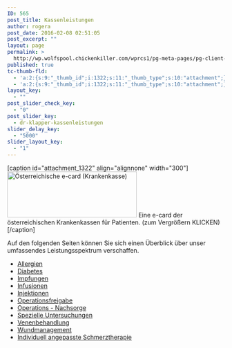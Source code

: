 ```yaml
---
ID: 565
post_title: Kassenleistungen
author: rogera
post_date: 2016-02-08 02:51:05
post_excerpt: ""
layout: page
permalink: >
  http://wp.wolfspool.chickenkiller.com/wprcs1/pg-meta-pages/pg-client-pages-rmz/kassenleistungen/
published: true
tc-thumb-fld:
  - 'a:2:{s:9:"_thumb_id";i:1322;s:11:"_thumb_type";s:10:"attachment";}'
  - 'a:2:{s:9:"_thumb_id";i:1322;s:11:"_thumb_type";s:10:"attachment";}'
layout_key:
  - ""
post_slider_check_key:
  - "0"
post_slider_key:
  - dr-klapper-kassenleistungen
slider_delay_key:
  - "5000"
slider_layout_key:
  - "1"
---
```

[caption id="attachment_1322" align="alignnone" width="300"]<a href="http://rmz-meidling.net/wp-content/uploads/2016/02/Ecard-Musterfoto.463.jpg"><img class="wp-image-1322 size-medium" src="http://rmz-meidling.net/wp-content/uploads/2016/02/Ecard-Musterfoto.463-300x106.jpg" alt="Österreichische e-card (Krankenkasse)" width="300" height="106" /></a> Eine e-card der österreichischen Krankenkassen für Patienten. (zum Vergrößern KLICKEN)[/caption]

Auf den folgenden Seiten können Sie sich einen Überblick über unser umfassendes Leistungsspektrum verschaffen.

<ul>
    <li><a href="./kassenleistungen/allergien-feststellung-und-behandlung/">Allergien</a></li>
    <li><a href="./kassenleistungen/diabetes-mellitus-iii/">Diabetes</a></li>
    <li><a href="./kassenleistungen/impfungen/">Impfungen</a></li>
    <li><a href="http://wp.wolfspool.chickenkiller.com/wpasecms/kassenleistungen/infusionen/">Infusionen</a></li>
    <li><a href="./kassenleistungen/injektionen/">Injektionen</a></li>
    <li><a href="./kassenleistungen/operationsfreigabe/">Operationsfreigabe</a></li>
    <li><a href="./kassenleistungen/operations-nachsorge/">Operations - Nachsorge</a></li>
    <li><a href="./kassenleistungen/spezielle-untersuchungen/">Spezielle Untersuchungen</a></li>
    <li><a href="./kassenleistungen/venenbehandlung/">Venenbehandlung</a></li>
    <li><a href="./kassenleistungen/wundmanagement/">Wundmanagement</a></li>
    <li><a href="./kassenleistungen/individuell-angepasste-schmerztherapie/">Individuell angepasste Schmerztherapie</a></li>
</ul>